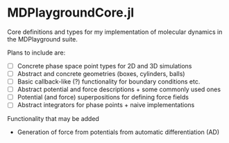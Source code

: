 # MDPlaygroundCore.jl

Core definitions and types for my implementation of molecular dynamics in
the MDPlayground suite.

Plans to include are:
+ [ ] Concrete phase space point types for 2D and 3D simulations
+ [ ] Abstract and concrete geometries (boxes, cylinders, balls)
+ [ ] Basic callback-like (?) functionality for boundary conditions etc.
+ [ ] Abstract potential and force descriptions + some commonly used ones
+ [ ] Potential (and force) superpositions for defining force fields
+ [ ] Abstract integrators for phase points + naive implementations

Functionality that may be added
+ Generation of force from potentials from automatic differentiation (AD)

